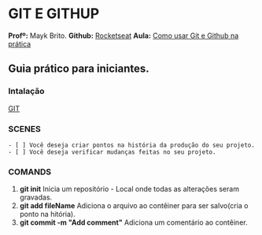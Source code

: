 # GIT E GITHUP

__Profº:__ Mayk Brito.
__Github:__ [Rocketseat](https://github.com/Rocketseat/youtube-git-guia-pratico-iniciante)
__Aula:__ [Como usar Git e Github na prática](https://www.youtube.com/watch?v=2alg7MQ6_sI&t=530s)

## Guia prático para iniciantes.

### Intalação

[GIT](https://git-scm.com/download)

### SCENES

    - [ ] Você deseja criar pontos na história da produção do seu projeto.
    - [ ] Você deseja verificar mudanças feitas no seu projeto.


### COMANDS

1. __git init__ Inicia um repositório -  Local onde todas as alterações seram gravadas.
2. __git add fileName__ Adiciona o arquivo ao contêiner para ser salvo(cria o ponto na hitória).
3. __git commit -m "Add comment"__ Adiciona um comentário ao contêiner.